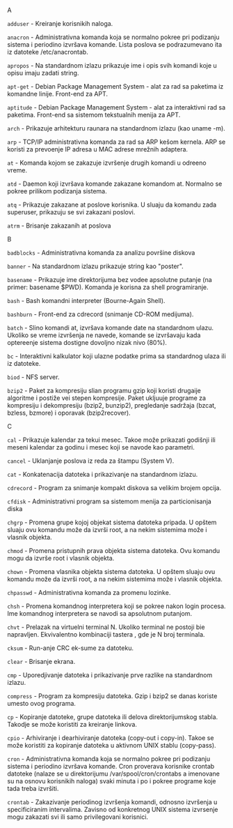 A

```adduser``` - Kreiranje korisnikih naloga.

```anacron``` - Administrativna komanda koja se normalno pokree pri podizanju sistema
i periodino izvršava komande. Lista poslova se podrazumevano ita iz
datoteke /etc/anacrontab.

```apropos``` - Na standardnom izlazu prikazuje ime i opis svih komandi koje u opisu
imaju zadati string.

```apt-get``` - Debian Package Management System - alat za rad sa paketima iz
komandne linije. Front-end za APT.

```aptitude``` - Debian Package Management System - alat za interaktivni rad sa
paketima. Front-end sa sistemom tekstualnih menija za APT.

```arch``` - Prikazuje arhitekturu raunara na standardnom izlazu (kao uname -m).

```arp``` - TCP/IP administrativna komanda za rad sa ARP kešom kernela. ARP se
koristi za prevoenje IP adresa u MAC adrese mrežnih adaptera.

```at``` - Komanda kojom se zakazuje izvršenje drugih komandi u odreeno vreme.

```atd``` - Daemon koji izvršava komande zakazane komandom at. Normalno se
pokree prilikom podizanja sistema.

```atq``` - Prikazuje zakazane at poslove korisnika. U sluaju da komandu zada
superuser, prikazuju se svi zakazani poslovi.

```atrm``` - Brisanje zakazanih at poslova


B

```badblocks``` - Administrativna komanda za analizu površine diskova

```banner``` - Na standardnom izlazu prikazuje string kao "poster".

```basename``` - Prikazuje ime direktorijuma bez vodee apsolutne putanje (na primer:
basename $PWD). Komanda je korisna za shell programiranje.

```bash``` - Bash komandni interpreter (Bourne-Again Shell).

```bashburn``` - Front-end za cdrecord (snimanje CD-ROM medijuma).

```batch``` - Slino komandi at, izvršava komande date na standardnom ulazu. Ukoliko
se vreme izvršenja ne navede, komande se izvršavaju kada optereenje
sistema dostigne dovoljno nizak nivo (80%).

```bc``` - Interaktivni kalkulator koji ulazne podatke prima sa standardnog ulaza ili
iz datoteke.

```biod``` - NFS server.

```bzip2``` - Paket za kompresiju slian programu gzip koji koristi drugaije algoritme i
postiže vei stepen kompresije. Paket ukljuuje programe za kompresiju i
dekompresiju (bzip2, bunzip2), pregledanje sadržaja (bzcat, bzless,
bzmore) i oporavak (bzip2recover).


C

```cal``` - Prikazuje kalendar za tekui mesec. Takoe može prikazati godišnji ili
meseni kalendar za godinu i mesec koji se navode kao parametri.

```cancel``` - Uklanjanje poslova iz reda za štampu (System V).

```cat``` - Konkatenacija datoteka i prikazivanje na standardnom izlazu.

```cdrecord``` - Program za snimanje kompakt diskova sa velikim brojem opcija.

```cfdisk``` - Administrativni program sa sistemom menija za particionisanja diska

```chgrp``` - Promena grupe kojoj objekat sistema datoteka pripada. U opštem sluaju
ovu komandu može da izvrši root, a na nekim sistemima može i vlasnik
objekta.

```chmod``` - Promena pristupnih prava objekta sistema datoteka. Ovu komandu mogu
da izvrše root i vlasnik objekta.

```chown``` - Promena vlasnika objekta sistema datoteka. U opštem sluaju ovu
komandu može da izvrši root, a na nekim sistemima može i vlasnik
objekta.

```chpasswd``` - Administrativna komanda za promenu lozinke.

```chsh``` - Promena komandnog interpretera koji se pokree nakon login procesa. Ime
komandnog interpretera se navodi sa apsolutnom putanjom.

```chvt``` - Prelazak na virtuelni terminal N. Ukoliko terminal ne postoji bie
napravljen. Ekvivalentno kombinaciji tastera <Ctrl-Alt-N>, gde je N broj
terminala.

```cksum``` -  Run-anje CRC ek-sume za datoteku.

```clear``` - Brisanje ekrana.

```cmp``` - Uporedjivanje datoteka i prikazivanje prve razlike na standardnom izlazu.

```compress``` - Program za kompresiju datoteka. Gzip i bzip2 se danas koriste umesto
ovog programa.

```cp``` - Kopiranje datoteke, grupe datoteka ili delova direktorijumskog stabla.
Takodje se može koristiti za kreiranje linkova.

```cpio``` -  Arhiviranje i dearhiviranje datoteka (copy-out i copy-in). Takoe se može
koristiti za kopiranje datoteka u aktivnom UNIX stablu (copy-pass).

```cron``` - Administrativna komanda koja se normalno pokree pri podizanju sistema
i periodino izvršava komande. Cron proverava korisnike crontab
datoteke (nalaze se u direktorijumu /var/spool/cron/crontabs a imenovane
su na osnovu korisnikih naloga) svaki minuta i po i pokree programe
koje tada treba izvršiti.

```crontab``` -  Zakazivanje periodinog izvršenja komandi, odnosno izvršenja u
specificiranim intervalima. Zavisno od konkretnog UNIX sistema
izvrsenje mogu zakazati svi ili samo privilegovani korisnici.

